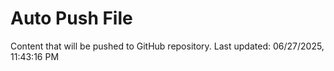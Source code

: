 # Auto Push File

Content that will be pushed to GitHub repository.
Last updated: 06/27/2025, 11:43:16 PM